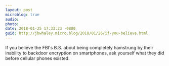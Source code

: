 ```yaml
---
layout: post
microblog: true
audio: 
photo: 
date: 2018-01-25 17:33:23 -0800
guid: http://jbwhaley.micro.blog/2018/01/26/if-you-believe.html
---
```

If you believe the FBI's B.S. about being completely hamstrung by their inability to backdoor encryption on smartphones, ask yourself what they did before cellular phones existed. 
